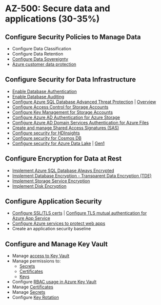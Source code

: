 # AZ-500: Secure data and applications (30-35%)

## Configure Security Policies to Manage Data

* Configure Data Classification
* Configure Data Retention
* [Configure Data Sovereignty](https://azure.microsoft.com/en-us/global-infrastructure/geographies/)
* [Azure customer data protection](https://docs.microsoft.com/en-us/azure/security/fundamentals/protection-customer-data)

## Configure Security for Data Infrastructure

* [Enable Database Authentication](https://docs.microsoft.com/en-us/azure/sql-database/sql-database-aad-authentication)
* [Enable Database Auditing](https://docs.microsoft.com/en-us/azure/sql-database/sql-database-auditing)
* [Configure Azure SQL Database Advanced Threat Protection](https://docs.microsoft.com/en-us/azure/sql-database/sql-database-threat-detection) | [Overview](https://docs.microsoft.com/en-us/azure/sql-database/sql-database-threat-detection-overview)
* [Configure Access Control for Storage Accounts](https://docs.microsoft.com/en-us/azure/storage/blobs/security-recommendations)
* [Configure Key Management for Storage Accounts](https://docs.microsoft.com/en-us/azure/storage/common/storage-account-keys-manage)
* [Configure Azure AD Authentication for Azure Storage](https://docs.microsoft.com/en-us/azure/storage/common/storage-auth-aad)
* [Configure Azure AD Domain Services Authentication for Azure Files](https://docs.microsoft.com/en-us/azure/storage/files/storage-files-active-directory-enable)
* [Create and manage Shared Access Signatures (SAS)](https://docs.microsoft.com/en-us/azure/storage/common/storage-sas-overview)
* [Configure security for HDInsights](https://docs.microsoft.com/en-us/azure/hdinsight/domain-joined/apache-domain-joined-architecture)
* [Configure security for Cosmos DB](https://docs.microsoft.com/en-us/azure/cosmos-db/database-security)
* [Configure security for Azure Data Lake](https://docs.microsoft.com/en-us/azure/storage/blobs/data-lake-storage-access-control) | [Gen1](https://docs.microsoft.com/en-us/azure/data-lake-store/data-lake-store-security-overview)

## Configure Encryption for Data at Rest

* [Implement Azure SQL Database Always Encrypted](https://docs.microsoft.com/en-us/azure/sql-database/sql-database-always-encrypted)
* [Implement Database Encryption - Transparent Data Encryption (TDE)](https://docs.microsoft.com/en-us/sql/relational-databases/security/encryption/transparent-data-encryption)
* [Implement Storage Service Encryption](https://docs.microsoft.com/en-us/azure/storage/common/storage-service-encryption)
* [Implement Disk Encryption](https://docs.microsoft.com/en-us/azure/security/fundamentals/azure-disk-encryption-vms-vmss)

## Configure Application Security

* [Configure SSL/TLS certs](https://docs.microsoft.com/en-us/azure/cloud-services/cloud-services-configure-ssl-certificate-portal) | [Configure TLS mutual authentication for Azure App Service](https://docs.microsoft.com/en-us/azure/app-service/app-service-web-configure-tls-mutual-auth)
* [Configure Azure services to protect web apps](https://docs.microsoft.com/en-us/azure/security/fundamentals/paas-applications-using-app-services)
* Create an application security baseline

## Configure and Manage Key Vault

* Manage [access to Key Vault](https://docs.microsoft.com/en-us/azure/key-vault/key-vault-secure-your-key-vault)
* Manage permissions to:
    * [Secrets](https://docs.microsoft.com/en-us/azure/key-vault/about-keys-secrets-and-certificates#key-vault-secrets)
    * [Certificates](https://docs.microsoft.com/en-us/azure/key-vault/about-keys-secrets-and-certificates#key-vault-certificates)
    * [Keys](https://docs.microsoft.com/en-us/azure/key-vault/about-keys-secrets-and-certificates#key-vault-keys)
* Configure [RBAC usage in Azure Key Vault](https://docs.microsoft.com/en-us/azure/key-vault/overview-security)
* Manage [Certificates](https://docs.microsoft.com/en-us/azure/key-vault/certificate-scenarios)
* Manage [Secrets](https://docs.microsoft.com/en-us/azure/key-vault/about-keys-secrets-and-certificates#key-vault-certificates)
* Configure [Key Rotation](https://docs.microsoft.com/en-us/azure/key-vault/key-vault-key-rotation-log-monitoring#key-rotation-using-azure-automation)